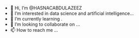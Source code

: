 - 👋 Hi, I’m @HASNACABDULAZEEZ
- 👀 I’m interested in data science and artificial intelligence...
- 🌱 I’m currently learning .
- 💞️ I’m looking to collaborate on ...
- 📫 How to reach me ...

<!---
HASNACABDULAZEEZ/HASNACABDULAZEEZ is a ✨ special ✨ repository because its `README.md` (this file) appears on your GitHub profile.
You can click the Preview link to take a look at your changes.
--->
